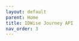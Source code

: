 ```yaml
---
layout: default
parent: Home
title: IDWise Journey API 
nav_order: 3
---
```

<script>
window.location.href = "https://link.idwise.com/journey-api"
</script>
